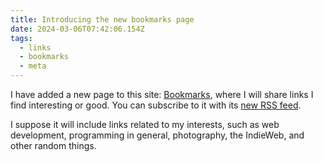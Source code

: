 ```yaml
---
title: Introducing the new bookmarks page
date: 2024-03-06T07:42:06.154Z
tags:
  - links
  - bookmarks
  - meta
---
```


I have added a new page to this site: [Bookmarks](/bookmarks), where I will share links I find interesting or good. You can subscribe to it with its [new RSS feed](/bookmarks/rss.xml).

I suppose it will include links related to my interests, such as web development, programming in general, photography, the IndieWeb, and other random things.
